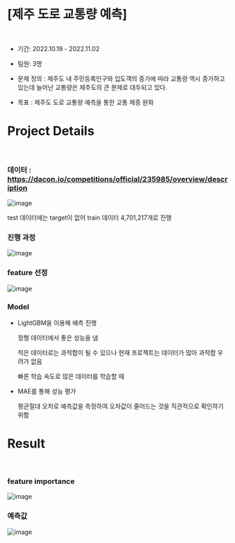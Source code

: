 # [제주 도로 교통량 예측]
</br>

- 기간: 2022.10.19 - 2022.11.02

- 팀원: 3명


- 문제 정의 : 제주도 내 주민등록인구와 입도객의 증가에 따라 교통량 역시 증가하고 있는데 늘어난 교통량은 제주도의 큰 문제로 대두되고 있다.

- 목표 : 제주도 도로 교통량 예측을 통한 교통 체증 완화


# Project Details
</br>

### 데이터 : https://dacon.io/competitions/official/235985/overview/description

![image](https://user-images.githubusercontent.com/85794900/202253717-8ab56701-80ec-432d-9402-4c96a94c454d.png)

test 데이터에는 target이 없어 train 데이터 4,701,217개로 진행

### 진행 과정

![image](https://user-images.githubusercontent.com/85794900/202248793-f2c771ab-ebcd-459b-865b-102186c490e7.png)

### feature 선정


![image](https://user-images.githubusercontent.com/85794900/202249379-e51d840c-94a5-43e9-925c-4e10614fa37b.png)

### Model

- LightGBM을 이용해 예측 진행
  
  정형 데이터에서 좋은 성능을 냄
  
  적은 데이터로는 과적합이 될 수 있으나 현재 프로젝트는 데이터가 많아 과적합 우려가 없음
  
  빠른 학습 속도로 많은 데이터를 학습할 때 

- MAE를 통해 성능 평가
  
  평균절대 오차로 예측값을 측정하여 오차값이 줄어드는 것을 직관적으로 확인하기 위함


# Result
</br>

### feature importance

![image](https://user-images.githubusercontent.com/85794900/202257049-675d330b-0a9d-4d71-b84c-a31286a9a720.png)

### 예측값

![image](https://user-images.githubusercontent.com/85794900/202257296-c7e887bc-3ac9-4e40-a697-8977aead2605.png)

